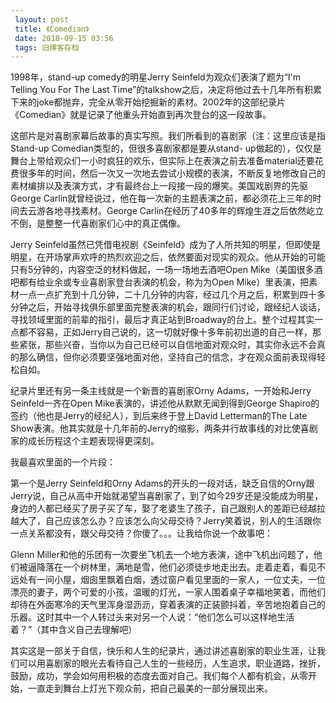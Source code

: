 ```yaml
---
 layout: post
 title: 《Comedian》
 date: 2018-09-15 03:56
 tags: 旧博客存档
---
```

1998年，stand-up comedy的明星Jerry Seinfeld为观众们表演了题为“I'm Telling You For The Last
Time”的talkshow之后，决定将他过去十几年所有积累下来的joke都抛弃，完全从零开始挖掘新的素材。2002年的这部纪录片《Comedian》就是记录了他重头开始直到再次登台的这一段故事。

这部片是对喜剧家幕后故事的真实写照。我们所看到的喜剧家（注：这里应该是指Stand-up Comedian类型的，但很多喜剧家都是要从stand-
up做起的），仅仅是舞台上带给观众们一小时疯狂的欢乐，但实际上在表演之前去准备material还要花费很多年的时间，然后一次又一次地去尝试小规模的表演，不断反复地修改自己的素材编排以及表演方式，才有最终台上一段接一段的爆笑。美国戏剧界的先驱George
Carlin就曾经说过，他在每一次新的主题表演之前，都必须花上三年的时间去云游各地寻找素材。George
Carlin在经历了40多年的辉煌生涯之后依然屹立不倒，是整整一代喜剧家们心中的真正偶像。

Jerry
Seinfeld虽然已凭借电视剧《Seinfeld》成为了人所共知的明星，但即使是明星，在开场掌声欢呼的热烈欢迎之后，依然要面对现实的观众。他从开始的可能只有5分钟的，内容空泛的材料做起，一场一场地去酒吧Open
Mike（美国很多酒吧都有给业余或专业喜剧家登台表演的机会，称为为Open
Mike）里表演，把素材一点一点扩充到十几分钟，二十几分钟的内容，经过几个月之后，积累到四十多分钟之后，开始寻找俱乐部里面完整表演的机会，跟同行们讨论，跟经纪人谈话，寻找领域里面的前辈的指引，最后才真正站到Broadway的台上。整个过程其实一点都不容易，正如Jerry自己说的，这一切就好像十多年前初出道的自己一样，那些紧张，那些兴奋，当你以为自己已经可以自信地面对观众时，其实你永远不会真的那么确信，但你必须要坚强地面对他，坚持自己的信念，才在观众面前表现得轻松自如。

纪录片里还有另一条主线就是一个新晋的喜剧家Orny Adams，一开始和Jerry Seinfeld一齐在Open
Mike表演的，讲述他从默默无闻到得到George Shapiro的签约（他也是Jerry的经纪人），到后来终于登上David Letterman的The
Late Show表演。他其实就是十几年前的Jerry的缩影，两条并行故事线的对比使喜剧家的成长历程这个主题表现得更深刻。

我最喜欢里面的一个片段：

第一个是Jerry Seinfeld和Orny
Adams的开头的一段对话，缺乏自信的Orny跟Jerry说，自己从高中开始就渴望当喜剧家了，到了如今29岁还是没能成为明星，身边的人都已经买了房子买了车，娶了老婆生了孩子，自己跟别人的差距已经越拉越大了，自己应该怎么办？应该怎么向父母交待？Jerry笑着说，别人的生活跟你一点关系都没有，跟父母交待？你傻了。。。让我给你说一个故事吧：

Glenn
Miller和他的乐团有一次要坐飞机去一个地方表演，途中飞机出问题了，他们被逼降落在一个树林里，满地是雪，他们必须徒步地走出去。走着走着，看见不远处有一间小屋，烟囱里飘着白烟，透过窗户看见里面的一家人，一位丈夫，一位漂亮的妻子，两个可爱的小孩，温暖的灯光，一家人围着桌子幸福地笑着，而他们却待在外面寒冷的天气里浑身湿沥沥，穿着表演的正装颤抖着，辛苦地抱着自己的乐器。这时其中一个人转过头来对另一个人说：“他们怎么可以这样地生活着？”（其中含义自己去理解吧）

其实这是一部关于自信，快乐和人生的纪录片，通过讲述喜剧家的职业生涯，让我们可以用喜剧家的眼光去看待自己人生的一些经历，人生追求，职业道路，挫折，鼓励，成功，学会如何用积极的态度去面对自己。我们每个人都有机会，从零开始，一直走到舞台上灯光下观众前，把自己最美的一部分展现出来。

